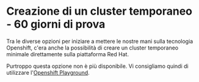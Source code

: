 # Creazione di un cluster temporaneo - 60 giorni di prova
Tra le diverse opzioni per iniziare a mettere le nostre mani sulla tecnologia Openshift, c'era anche la possibilità di creare un cluster temporaneo minimale direttamente sulla piattaforma Red Hat.  

Purtroppo questa opzione non è più disponibile. Vi consigliamo quindi di utilizzare l'[Openshift Playground](../instruqt-playground/README.md).
